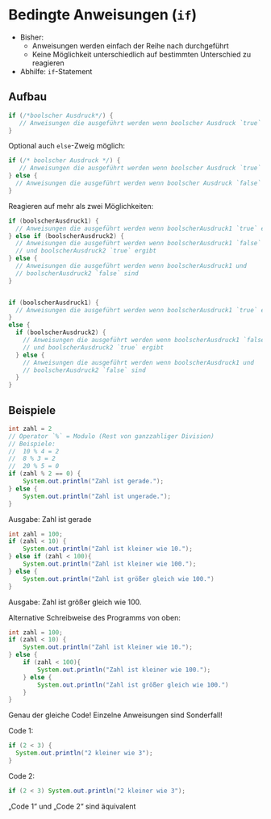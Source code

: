 # Bedingte Anweisungen (`if`)

- Bisher:
  - Anweisungen werden einfach der Reihe nach durchgeführt
  - Keine Möglichkeit unterschiedlich auf bestimmten Unterschied zu reagieren
- Abhilfe: `if`-Statement

## Aufbau

```java
if (/*boolscher Ausdruck*/) {
   // Anweisungen die ausgeführt werden wenn boolscher Ausdruck `true` ergibt
}
```

Optional auch `else`-Zweig möglich:

```java
if (/* boolscher Ausdruck */) {
   // Anweisungen die ausgeführt werden wenn boolscher Ausdruck `true` ergibt
} else {
  // Anweisungen die ausgeführt werden wenn boolscher Ausdruck `false` ergibt
}
```

Reagieren auf mehr als zwei Möglichkeiten:

```java
if (boolscherAusdruck1) {
  // Anweisungen die ausgeführt werden wenn boolscherAusdruck1 `true` ergibt
} else if (boolscherAusdruck2) {
  // Anweisungen die ausgeführt werden wenn boolscherAusdruck1 `false`
  // und boolscherAusdruck2 `true` ergibt
} else {
  // Anweisungen die ausgeführt werden wenn boolscherAusdruck1 und
  // boolscherAusdruck2 `false` sind
}


if (boolscherAusdruck1) {
  // Anweisungen die ausgeführt werden wenn boolscherAusdruck1 `true` ergibt
}
else {
  if (boolscherAusdruck2) {
    // Anweisungen die ausgeführt werden wenn boolscherAusdruck1 `false`
    // und boolscherAusdruck2 `true` ergibt
  } else {
    // Anweisungen die ausgeführt werden wenn boolscherAusdruck1 und
    // boolscherAusdruck2 `false` sind
  }
}
```

## Beispiele

```java
int zahl = 2
// Operator `%` = Modulo (Rest von ganzzahliger Division)
// Beispiele:
//  10 % 4 = 2
//  8 % 3 = 2
//  20 % 5 = 0
if (zahl % 2 == 0) {
    System.out.println("Zahl ist gerade.");
} else {
    System.out.println("Zahl ist ungerade.");
}
```

Ausgabe: Zahl ist gerade

```java
int zahl = 100;
if (zahl < 10) {
    System.out.println("Zahl ist kleiner wie 10.");
} else if (zahl < 100){
    System.out.println("Zahl ist kleiner wie 100.");
} else {
    System.out.println("Zahl ist größer gleich wie 100.")
}
```

Ausgabe: Zahl ist größer gleich wie 100.

Alternative Schreibweise des Programms von oben:

```java
int zahl = 100;
if (zahl < 10) {
    System.out.println("Zahl ist kleiner wie 10.");
} else {
    if (zahl < 100){
        System.out.println("Zahl ist kleiner wie 100.");
    } else {
        System.out.println("Zahl ist größer gleich wie 100.")
    }
}
```

Genau der gleiche Code! Einzelne Anweisungen sind Sonderfall!

Code 1:

```java
if (2 < 3) {
  System.out.println("2 kleiner wie 3");
}
```

Code 2:

```java
if (2 < 3) System.out.println("2 kleiner wie 3");
```

„Code 1“ und „Code 2“ sind äquivalent
